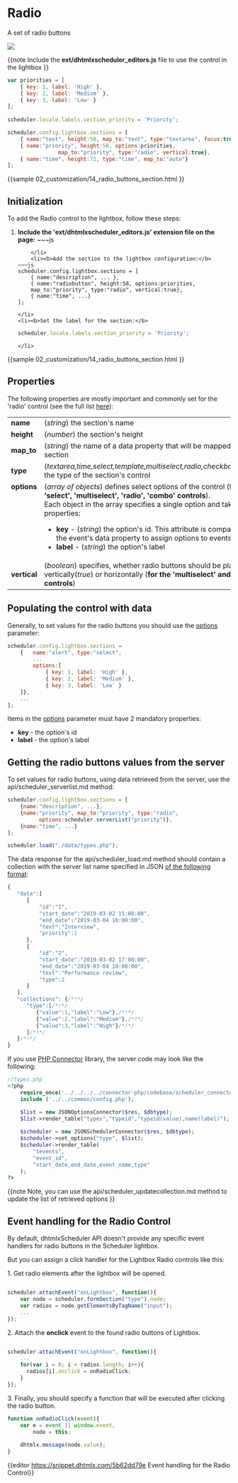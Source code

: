  Radio 
==============

A set of radio buttons

<img src="radio_editor.png"/>

{{note
Include the **ext/dhtmlxscheduler_editors.js** file to use the control in the lightbox
}}


~~~js
var priorities = [
	{ key: 1, label: 'High' },
	{ key: 2, label: 'Medium' },
	{ key: 3, label: 'Low' }
];
            
scheduler.locale.labels.section_priority = 'Priority';

scheduler.config.lightbox.sections = [
	{ name:"text", height:50, map_to:"text", type:"textarea", focus:true },
	{ name:"priority", height:58, options:priorities, 
    			map_to:"priority", type:"radio", vertical:true},
	{ name:"time", height:72, type:"time", map_to:"auto"}
];
~~~

{{sample
	02_customization/14_radio_buttons_section.html
}}


Initialization
-----------------------
To add the Radio control to the lightbox, follow these steps:

<ol>
	<li><b>Include the 'ext/dhtmlxscheduler_editors.js' extension file on the page:</b>
~~~js
<script src="../codebase/ext/dhtmlxscheduler_editors.js"></script>

~~~
	</li>
    <li><b>Add the section to the lightbox configuration:</b>
~~~js
scheduler.config.lightbox.sections = [
	{ name:"description", ... },
	{ name:"radiobutton", height:58, options:priorities, 
    map_to:"priority", type:"radio", vertical:true},
    { name:"time", ...}
];
~~~
	</li>
    <li><b>Set the label for the section:</b>
~~~js
scheduler.locale.labels.section_priority = 'Priority';
~~~
	</li>
</ol>
     
{{sample
	02_customization/14_radio_buttons_section.html
}}

Properties
---------------------------------------------
The following properties are mostly important and commonly set for the 'radio' control (see the full list <a href="api/scheduler_lightbox_config.md">here</a>):

<table class="webixdoc_links">
	<tbody>
    	<tr>
			<td class="webixdoc_links0"><b>name</b></td>
			<td>(<i>string</i>) the section's name </td>
		</tr>
        <tr>
			<td class="webixdoc_links0"><b>height</b></td>
			<td>(<i>number</i>) the section's height</td>
		</tr>
        <tr>
			<td class="webixdoc_links0"><b>map_to</b></td>
			<td>(<i>string</i>) the name of a data property that will be mapped to the section</td>
		</tr>
        <tr>
			<td class="webixdoc_links0"><b>type</b></td>
			<td>(<i>textarea,time,select,template,multiselect,radio,checkbox,combo</i>) the type of the section's control</td>
		</tr>
        <tr>
			<td class="webixdoc_links0"  style="vertical-align: top;"><b>options</b></td>
			<td>(<i>array of objects</i>) defines select options of the control (<b>for 'select', 'multiselect', 'radio', 'combo' controls</b>).<br> Each object in the array specifies a single option and takes these properties:
            	<ul>
					<li><b>key</b> -   (<i>string</i>) the option's id. This attribute is compared with the event's data property to assign options to events</li>
					<li><b>label</b> -   (<i>string</i>) the option's label</li>
			</ul>
             </td>
		</tr>
		<tr>
			<td class="webixdoc_links0"><b>vertical</b></td>
			<td>(<i>boolean</i>) specifies, whether radio buttons should be placed vertically(<i>true</i>) or horizontally  (<b>for the 'multiselect' and 'radio'  controls</b>)</td>
		</tr>
    </tbody>
</table>



Populating the control with data
-------------------------------------------

Generally, to set values for the radio buttons you should use the [options](api/scheduler_lightbox_config.md) parameter:

~~~js
scheduler.config.lightbox.sections = 
	{  	name:"alert", type:"select", 
        ...
    	options:[
			{ key: 1, label: 'High' },
			{ key: 2, label: 'Medium' },
			{ key: 3, label: 'Low' }
	]},
    ...
];
~~~

Items in the  [options](api/scheduler_lightbox_config.md) parameter must have 2 mandatory properties:

- **key** - the option's id
- **label** - the option's label

Getting the radio buttons values from the server
------------------------------------------------------
To set values for radio buttons, using data retrieved from the server, use the api/scheduler_serverlist.md method:

~~~js
scheduler.config.lightbox.sections = [
	{name:"description", ...},
	{name:"priority", map_to:"priority", type:"radio", 
          options:scheduler.serverList("priority")},
	{name:"time", ...}
];

scheduler.load("./data/types.php");
~~~


The data response for the api/scheduler_load.md method should contain a collection with the server list name specified in JSON
[of the following format](data_formats.md#jsonwithcollections):

~~~js
{ 
   "data":[
      {
          "id":"1",
          "start_date":"2019-03-02 15:00:00",
          "end_date":"2019-03-04 16:00:00",
          "text":"Interview",
          "priority":1
      },
      {
          "id":"2",
          "start_date":"2019-03-02 17:00:00",
          "end_date":"2019-03-04 18:00:00",
          "text":"Performance review",
          "type":2
      }
   ], 
   "collections": {/*!*/
      "type":[/*!*/      
         {"value":1,"label":"Low"},/*!*/
         {"value":2,"label":"Medium"},/*!*/
         {"value":3,"label":"High"}/*!*/
      ]/*!*/
   }/*!*/
}

~~~

If you use [PHP Connector](https://github.com/DHTMLX/connector-php) library, the server code may look like the following:

~~~php
//types.php
<?php
	require_once('../../../../connector-php/codebase/scheduler_connector.php');
	include ('../../common/config.php');

	$list = new JSONOptionsConnector($res, $dbtype);
	$list->render_table("types","typeid","typeid(value),name(label)");
	
	$scheduler = new JSONSchedulerConnector($res, $dbtype);
	$scheduler->set_options("type", $list);
	$scheduler->render_table(
        "tevents",
        "event_id",
        "start_date,end_date,event_name,type"
    );
?>
~~~

{{note
Note, you can use the api/scheduler_updatecollection.md method to update the list of retrieved options
}}


Event handling for the Radio Control
------------------------------------

By default, dhtmlxScheduler API doesn't provide any specific event handlers for radio buttons in the Scheduler lightbox.

But you can assign a click handler for the Lightbox Radio controls like this:

1\.  Get radio elements after the lightbox will be opened.

~~~js

scheduler.attachEvent("onLightbox", function(){
    var node = scheduler.formSection("type").node;
    var radios = node.getElementsByTagName("input");
    ...
});
~~~

2\. Attach the <b>onclick</b> event to the found radio buttons of Lightbox.

~~~js

scheduler.attachEvent("onLightbox", function(){
	...
    for(var i = 0; i < radios.length; i++){
      radios[i].onclick = onRadioClick; 
    }
});
~~~

3\. Finally, you should specify a function that will be executed after clicking the radio button.

~~~js
function onRadioClick(event){
	var e = event || window.event,
        node = this;
  
	dhtmlx.message(node.value);
}
~~~

{{editor	https://snippet.dhtmlx.com/5b62dd79e	Event handling for the Radio Control}}